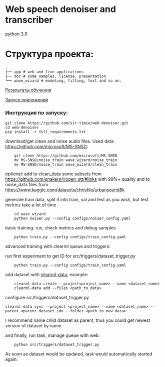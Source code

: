 # Web speech denoiser and transcriber

python 3.9

# Структура проекта:
```
.
├── app # web and live applications
├── doc # some samples, license, presentation
└── wave_wizard # modeling, fitting, test and so on.
```

[Результаты обучения](wave_wizard/README.md)

[Запуск приложений](app/README.md)

### Инструкция по запуску:
```
git clone https://github.com/sir-timio/web-denoiser.git
cd web-denoiser
pip install -r full_requirements.txt 

```
download/get clean and noise audio files. Used data: https://github.com/microsoft/MS-SNSD:

```
    git clone https://github.com/microsoft/MS-SNSD
    mv MS-SNSD/noise_train wave_wizard/noise_train
    mv MS-SNSD/noise_train wave_wizard/clean_train
```


optional: add to clean_data some subsets from https://github.com/snakers4/open_stt/#links with 99%+ quality and to noise_data files from https://www.kaggle.com/datasets/chrisfilo/urbansound8k


generate train data, split it into train, val and test as you wish, but test metrics take a lot of time

```
    cd wave_wizard
    python noiser.py --config configs/noiser_config.yaml
```

basic training:
run, check metrics and debug samples

```
    python train.py --config configs/train_config.yaml
```

advanced training with clearml queue and triggers:

run first experiment to get ID for src/triggers/dataset_trigger.py
```
    python train.py --config configs/train_config.yaml
```

add dataset with [clearml-data](https://clear.ml/docs/latest/docs/clearml_data/), example:
```
    clearml-data create --project<project_name> --name <dataset_name>
    clearml-data add --files <path_to_data>
```

configure src/triggers/dataset_trigger.py

```
clearml-data sync --project <project_name> --name <dataset_name> --parent <parent_dataset_id> --folder <path_to_new_data>
```

I recommend name child dataset as parent, thus you could get newest version of dataset by name.

and finally, run task, manage queue with web.
```
    python src/triggers/dataset_trigger.py
```

As soon as dataset would be updated, task would automatically started again.